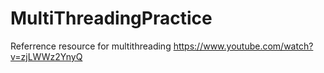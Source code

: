 # MultiThreadingPractice
Referrence resource for multithreading
https://www.youtube.com/watch?v=zjLWWz2YnyQ
